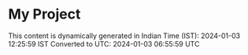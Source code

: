# My Project

This content is dynamically generated in Indian Time (IST): 2024-01-03 12:25:59 IST
Converted to UTC: 2024-01-03 06:55:59 UTC
